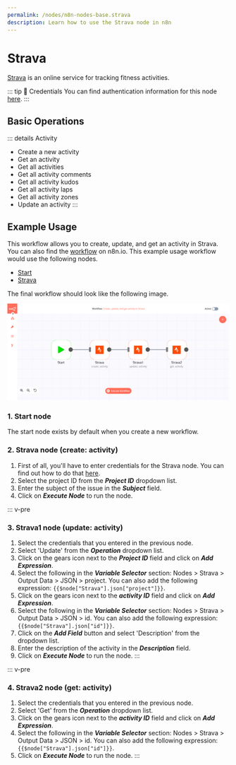 ```yaml
---
permalink: /nodes/n8n-nodes-base.strava
description: Learn how to use the Strava node in n8n
---
```


# Strava

[Strava](https://www.strava.com/) is an online service for tracking fitness activities.

::: tip 🔑 Credentials
You can find authentication information for this node [here](../../../credentials/Strava/README.md).
:::

## Basic Operations

::: details Activity
- Create a new activity
- Get an activity
- Get all activities
- Get all activity comments
- Get all activity kudos
- Get all activity laps
- Get all activity zones
- Update an activity
:::


## Example Usage

This workflow allows you to create, update, and get an activity in Strava. You can also find the [workflow](https://n8n.io/workflows/685) on n8n.io. This example usage workflow would use the following nodes.
- [Start](../../core-nodes/Start/README.md)
- [Strava]()

The final workflow should look like the following image.

![A workflow with the Strava node](./workflow.png)

### 1. Start node

The start node exists by default when you create a new workflow.


### 2. Strava node (create: activity)

1. First of all, you'll have to enter credentials for the Strava node. You can find out how to do that [here](../../../credentials/Strava/README.md).
2. Select the project ID from the ***Project ID*** dropdown list.
3. Enter the subject of the issue in the ***Subject*** field.
4. Click on ***Execute Node*** to run the node.

<!-- ![Using the Strava node to create an activity](./Strava_node.png) -->


::: v-pre
### 3. Strava1 node (update: activity)

1. Select the credentials that you entered in the previous node.
2. Select 'Update' from the ***Operation*** dropdown list.
3. Click on the gears icon next to the ***Project ID*** field and click on ***Add Expression***.
4. Select the following in the ***Variable Selector*** section: Nodes > Strava > Output Data > JSON > project. You can also add the following expression: `{{$node["Strava"].json["project"]}}`.
5. Click on the gears icon next to the ***activity ID*** field and click on ***Add Expression***.
6. Select the following in the ***Variable Selector*** section: Nodes > Strava > Output Data > JSON > id. You can also add the following expression: `{{$node["Strava"].json["id"]}}`.
7. Click on the ***Add Field*** button and select 'Description' from the dropdown list.
8. Enter the description of the activity in the ***Description*** field.
9. Click on ***Execute Node*** to run the node.
:::

<!-- ![Using the Strava node to update an activity](./Strava1_node.png) -->


::: v-pre
### 4. Strava2 node (get: activity)

1. Select the credentials that you entered in the previous node.
2. Select 'Get' from the ***Operation*** dropdown list.
3. Click on the gears icon next to the ***activity ID*** field and click on ***Add Expression***.
4. Select the following in the ***Variable Selector*** section: Nodes > Strava > Output Data > JSON > id. You can also add the following expression: `{{$node["Strava"].json["id"]}}`.
5. Click on ***Execute Node*** to run the node.
:::

<!-- ![Using the Strava node to get an issue](./Strava2_node.png) -->
